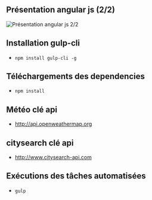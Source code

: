 ## Présentation angular js (2/2)

![Présentation angular js 2/2](https://angular.io/resources/images/logos/angular2/shield-with-beta.png)

## Installation gulp-cli
- `npm install gulp-cli -g`

## Téléchargements des dependencies
- `npm install`

## Météo clé api
- http://api.openweathermap.org

## citysearch clé api
- http://www.citysearch-api.com

## Exécutions des tâches automatisées
- `gulp`